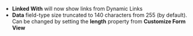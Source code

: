 - **Linked With** will now show links from Dynamic Links
- **Data** field-type size truncated to 140 characters from 255 (by default). Can be changed by setting the **length** property from **Customize Form View**
